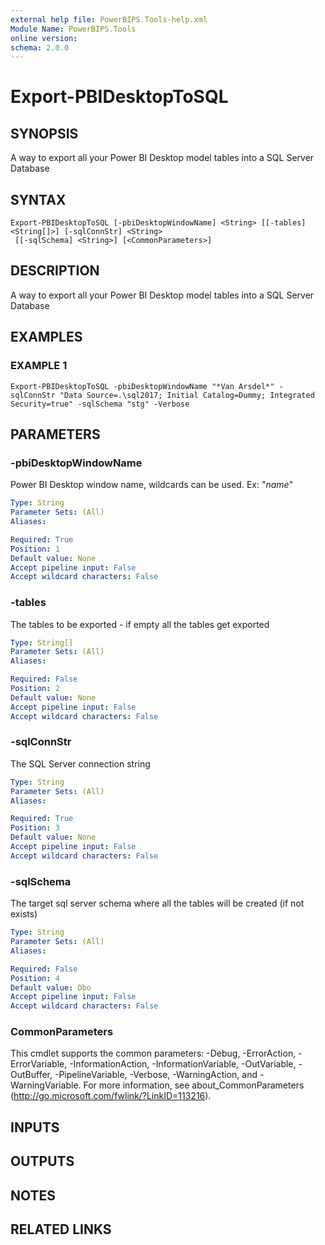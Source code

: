```yaml
---
external help file: PowerBIPS.Tools-help.xml
Module Name: PowerBIPS.Tools
online version:
schema: 2.0.0
---
```


# Export-PBIDesktopToSQL

## SYNOPSIS
A way to export all your Power BI Desktop model tables into a SQL Server Database

## SYNTAX

```
Export-PBIDesktopToSQL [-pbiDesktopWindowName] <String> [[-tables] <String[]>] [-sqlConnStr] <String>
 [[-sqlSchema] <String>] [<CommonParameters>]
```

## DESCRIPTION
A way to export all your Power BI Desktop model tables into a SQL Server Database

## EXAMPLES

### EXAMPLE 1
```
Export-PBIDesktopToSQL -pbiDesktopWindowName "*Van Arsdel*" -sqlConnStr "Data Source=.\sql2017; Initial Catalog=Dummy; Integrated Security=true" -sqlSchema "stg" -Verbose
```

## PARAMETERS

### -pbiDesktopWindowName
Power BI Desktop window name, wildcards can be used.
Ex: "*name*"

```yaml
Type: String
Parameter Sets: (All)
Aliases:

Required: True
Position: 1
Default value: None
Accept pipeline input: False
Accept wildcard characters: False
```

### -tables
The tables to be exported - if empty all the tables get exported

```yaml
Type: String[]
Parameter Sets: (All)
Aliases:

Required: False
Position: 2
Default value: None
Accept pipeline input: False
Accept wildcard characters: False
```

### -sqlConnStr
The SQL Server connection string

```yaml
Type: String
Parameter Sets: (All)
Aliases:

Required: True
Position: 3
Default value: None
Accept pipeline input: False
Accept wildcard characters: False
```

### -sqlSchema
The target sql server schema where all the tables will be created (if not exists)

```yaml
Type: String
Parameter Sets: (All)
Aliases:

Required: False
Position: 4
Default value: Dbo
Accept pipeline input: False
Accept wildcard characters: False
```

### CommonParameters
This cmdlet supports the common parameters: -Debug, -ErrorAction, -ErrorVariable, -InformationAction, -InformationVariable, -OutVariable, -OutBuffer, -PipelineVariable, -Verbose, -WarningAction, and -WarningVariable.
For more information, see about_CommonParameters (http://go.microsoft.com/fwlink/?LinkID=113216).

## INPUTS

## OUTPUTS

## NOTES

## RELATED LINKS
